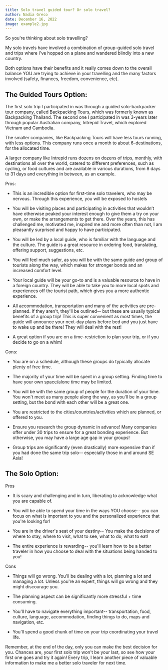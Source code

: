 ```yaml
---
title: Solo travel guided tour? Or solo travel?
author: Nadia Greco
date: December 16, 2022
image: example2.jpg
---
```


So you're thinking about solo travelling?

My solo travels have involved a combination of group-guided solo travel and trips where I've hopped on a plane and wandered blindly into a new country.

Both options have their benefits and it really comes down to the overall balance YOU are trying to achieve in your travelling and the many factors involved (safety, finances, freedom, convenience, etc).

## The Guided Tours Option:

The first solo trip I participated in was through a guided solo-backpacker tour company, called Backpacking Tours, which was formerly known as Backpacking Thailand. The second one I participated in was 3-years later through popular Australian company, Intrepid Travel, which explored Vietnam and Cambodia.

The smaller companies, like Backpacking Tours will have less tours running, with less options. This company runs once a month to about 6-destinations, for the allocated time.

A larger company like Intrepid runs dozens on dozens of trips, monthly, with destinations all over the world, catered to different preferences, such as cycling, or food cultures and are available in various durations, from 8 days to 31 days and everything in between, as an example.

Pros:

- This is an incredible option for first-time solo travelers, who may be nervous. Through this experience, you will be exposed to hostels

- You will be visiting places and participating in activities that wouldn’t have otherwise peaked your interest enough to give them a try on your own, or make the arrangements to get there. Over the years, this has challenged me, motivated me, inspired me and more often than not, I am pleasantly surprised and happy to have participated.

- You will be led by a local guide, who is familiar with the language and the culture. The guide is a great resource in ordering food, translating, offering support, suggestions, etc.

- You will feel much safer, as you will be with the same guide and group of tourists along the way, which makes for stronger bonds and an increased comfort level.

- Your local guide will be your go-to and is a valuable resource to have in a foreign country. They will be able to take you to more local spots and experiences off the tourist path, which gives you a more authentic experience.

- All accommodation, transportation and many of the activities are pre-planned. If they aren't, they'll be outlined-- but these are usually typical benefits of a group trip! This is super convenient as most times, the guide will announce your next-day plans before bed and you just have to wake up and be there! They will deal with the rest!

- A great option if you are on a time-restriction to plan your trip, or if you decide to go on a whim!

Cons:

- You are on a schedule, although these groups do typically allocate plenty of free time.

- The majority of your time will be spent in a group setting. Finding time to have your own space/alone time may be limited.

- You will be with the same group of people for the duration of your time. You won't meet as many people along the way, as you'll be in a group setting, but the bond with each other will be a great one.

- You are restricted to the cities/countries/activities which are planned, or offered to you.

- Ensure you research the group dynamic in advance! Many companies offer under 30 trips to ensure for a great bonding experience. But otherwise, you may have a large age gap in your groups!

- Group trips are significantly (even drastically) more expensive than if you had done the same trip solo-- especially those in and around SE Asia!

## The Solo Option:

Pros

- It is scary and challenging and in turn, liberating to acknowledge what you are capable of.

- You will be able to spend your time in the ways YOU choose-- you can focus on what is important to you and the personalized experience that you're looking for!

- You are in the driver's seat of your destiny-- You make the decisions of where to stay, where to visit, what to see, what to do, what to eat!

- The entire experience is rewarding-- you'll learn how to be a better traveler in how you choose to deal with the situations being handed to you!

Cons

- Things will go wrong. You'll be dealing with a lot, planning a lot and managing a lot. Unless you're an expert, things will go wrong and they might discourage you.

- The planning aspect can be significantly more stressful + time consuming.

- You'll have to navigate everything important-- transportation, food, culture, language, accommodation, finding things to do, maps and navigation, etc.

- You'll spend a good chunk of time on your trip coordinating your travel life.

Remember, at the end of the day, only you can make the best decision for you. Chances are, your first solo trip won't be your last, so see how your first one goes and try it again! Every trip, I learn another piece of valuable information to make me a better solo traveler for next time.
